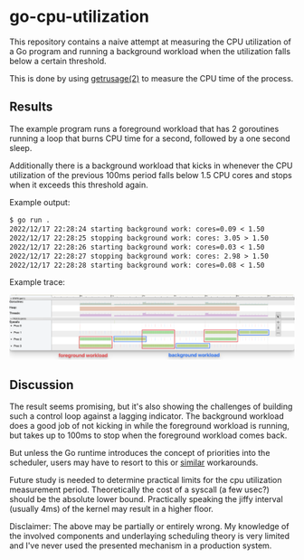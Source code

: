 # go-cpu-utilization

This repository contains a naive attempt at measuring the CPU utilization of a
Go program and running a background workload when the utilization falls below a
certain threshold.

This is done by using [getrusage(2)](https://man7.org/linux/man-pages/man2/getrusage.2.html)
to measure the CPU time of the process.

## Results

The example program runs a foreground workload that has 2 goroutines running a
loop that burns CPU time for a second, followed by a one second sleep.

Additionally there is a background workload that kicks in whenever the CPU
utilization of the previous 100ms period falls below 1.5 CPU cores and stops
when it exceeds this threshold again.

Example output:

```
$ go run .
2022/12/17 22:28:24 starting background work: cores=0.09 < 1.50
2022/12/17 22:28:25 stopping background work: cores: 3.05 > 1.50
2022/12/17 22:28:26 starting background work: cores=0.03 < 1.50
2022/12/17 22:28:27 stopping background work: cores: 2.98 > 1.50
2022/12/17 22:28:28 starting background work: cores=0.08 < 1.50
```

Example trace:

![](./trace.png)

## Discussion

The result seems promising, but it's also showing the challenges of building
such a control loop against a lagging indicator. The background workload does a
good job of not kicking in while the foreground workload is running, but takes
up to 100ms to stop when the foreground workload comes back.

But unless the Go runtime introduces the concept of priorities into the
scheduler, users may have to resort to this or [similar](https://www.cockroachlabs.com/blog/rubbing-control-theory/) workarounds.

Future study is needed to determine practical limits for the cpu utilization
measurement period. Theoretically the cost of a syscall (a few usec?) should be
the absolute lower bound. Practically speaking the jiffy interval (usually 4ms)
of the kernel may result in a higher floor.

Disclaimer: The above may be partially or entirely wrong. My knowledge of the
involved components and underlaying scheduling theory is very limited and I've
never used the presented mechanism in a production system.
